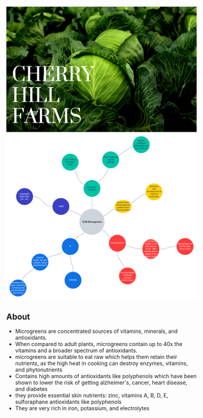 ![](/Images/CHFarms_header.png)
![](/Images/ideation.png)


## About
- Microgreens are concentrated sources of vitamins, minerals, and antioxidants.
- When compared to adult plants, microgreens contain up to 40x the vitamins and a broader spectrum of antioxidants.
- microgreens are suitable to eat raw which helps them retain their nutrients, as the high heat in cooking can destroy enzymes, vitamins, and phytonutrients
- Contains high amounts of antioxidants like polyphenols which have been shown to lower the risk of getting alzheimer's, cancer, heart disease, and diabetes
- they provide essential skin nutrients: zinc, vitamins A, B, D, E, sulforaphane antioxidants like polyphenols
- They are very rich in iron, potassium, and electrolytes
